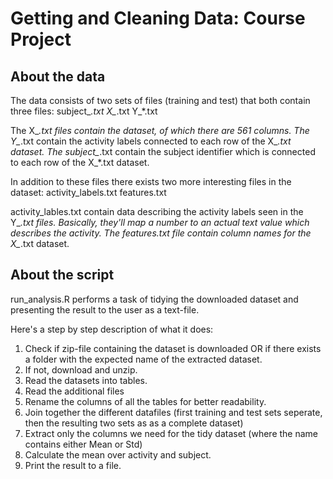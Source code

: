 Getting and Cleaning Data: Course Project
=========================================

About the data
--------------
The data consists of two sets of files (training and test) that both contain three files: 
subject_*.txt
X_*.txt
Y_*.txt

The X_*.txt files contain the dataset, of which there are 561 columns. The Y_*.txt contain the activity labels connected to each row of the X_*.txt dataset. The subject_*.txt contain the subject identifier which is connected to each row of the X_*.txt dataset.

In addition to these files there exists two more interesting files in the dataset:
activity_labels.txt
features.txt

activity_lables.txt contain data describing the activity labels seen in the Y_*.txt files. Basically, they'll map a number to an actual text value which describes the activity. The features.txt file contain column names for the X_*.txt dataset. 


About the script
----------------

run_analysis.R performs a task of tidying the downloaded dataset and presenting the result to the user as a text-file.

Here's a step by step description of what it does:
1. Check if zip-file containing the dataset is downloaded OR if there exists a folder with the expected name of the extracted dataset. 
2. If not, download and unzip.
3. Read the datasets into tables.
4. Read the additional files
5. Rename the columns of all the tables for better readability.
6. Join together the different datafiles (first training and test sets seperate, then the resulting two sets as as a complete dataset)
7. Extract only the columns we need for the tidy dataset (where the name contains either Mean or Std)
8. Calculate the mean over activity and subject.
9. Print the result to a file.